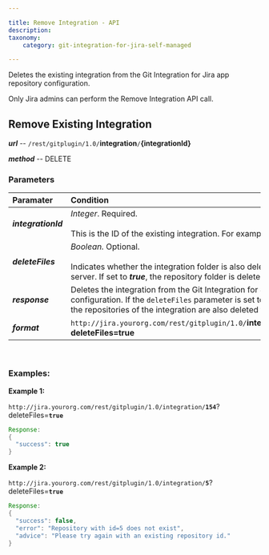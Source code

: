 ```yaml
---

title: Remove Integration - API
description:
taxonomy:
    category: git-integration-for-jira-self-managed

---
```

Deletes the existing integration from the Git Integration for Jira app repository configuration.

Only Jira admins can perform the Remove Integration API call.

## Remove Existing Integration

_**url**_ -- `/rest/gitplugin/1.0/`**integration**`/`**{integrationId}**

_**method**_ -- DELETE


### Parameters

| **Paramater** | **Condition** |
| :--- | :--- |
| _**integrationId**_ | _Integer_. Required.<br><br>This is the ID of the existing integration. For example, `/integration/3`. |
| _**deleteFiles**_ | _Boolean._ Optional.<br><br>Indicates whether the integration folder is also deleted from the Jira server. If set to _**true**_, the repository folder is deleted from the Jira server. |
| _**response**_ | Deletes the integration from the Git Integration for Jira app repository configuration. If the `deleteFiles` parameter is set to _**true**_, the folders of all the repositories of the integration are also deleted from the Jira instance. |
| _**format**_ | `http://jira.yourorg.com/rest/gitplugin/1.0/`**integration**/\[**integrationId**\]`?`**deleteFiles=true** |

<br>

### Examples:

**Example 1:**

`http://jira.yourorg.com/rest/gitplugin/1.0/integration/`**`154`**?deleteFiles=**`true`**

```java
Response:
{
  "success": true
}
```

**Example 2:**

`http://jira.yourorg.com/rest/gitplugin/1.0/integration/`**`5`**?deleteFiles=**`true`**

```java
Response:
{
  "success": false,
  "error": "Repository with id=5 does not exist",
  "advice": "Please try again with an existing repository id."
}
```

